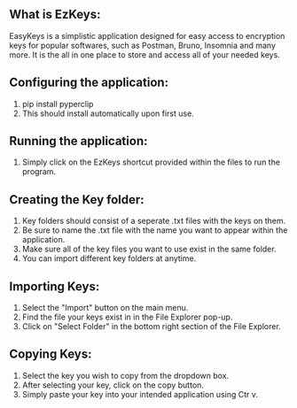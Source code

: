 ## What is EzKeys:

EasyKeys is a simplistic application designed for easy access to encryption keys for popular softwares,
such as Postman, Bruno, Insomnia and many more. It is the all in one place to store and access all of 
your needed keys.

## Configuring the application: 

1. pip install pyperclip
2. This should install automatically upon first use.

## Running the application:

1. Simply click on the EzKeys shortcut provided within the files to run the program.

## Creating the Key folder:

1. Key folders should consist of a seperate .txt files with the keys on them.
2. Be sure to name the .txt file with the name you want to appear within the application.
3. Make sure all of the key files you want to use exist in the same folder.
4. You can import different key folders at anytime.

## Importing Keys:

1. Select the "Import" button on the main menu.
2. Find the file your keys exist in in the File Explorer pop-up.
3. Click on "Select Folder" in the bottom right section of the File Explorer.

## Copying Keys: 

1. Select the key you wish to copy from the dropdown box.
2. After selecting your key, click on the copy button.
3. Simply paste your key into your intended application using Ctr v.

